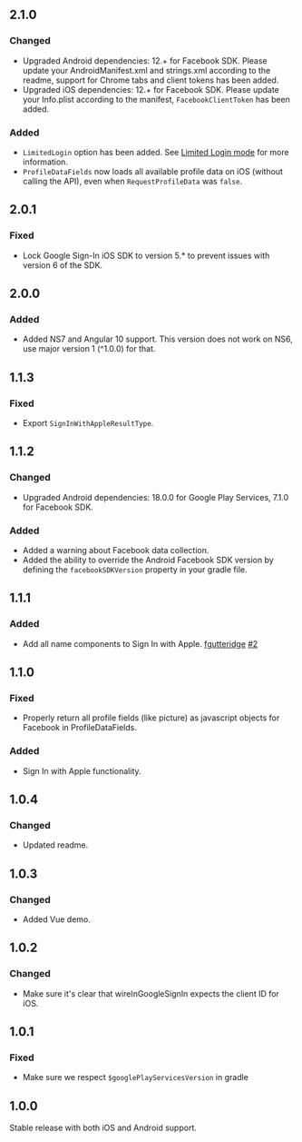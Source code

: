 ## 2.1.0

### Changed

- Upgraded Android dependencies: 12.+ for Facebook SDK. Please update your AndroidManifest.xml and strings.xml according to the readme, support for Chrome tabs and client tokens has been added.
- Upgraded iOS dependencies: 12.+ for Facebook SDK. Please update your Info.plist according to the manifest, `FacebookClientToken` has been added.

### Added

- `LimitedLogin` option has been added. See [Limited Login mode](https://developers.facebook.com/docs/facebook-login/limited-login/) for more information.
- `ProfileDataFields` now loads all available profile data on iOS (without calling the API), even when `RequestProfileData` was `false`.

## 2.0.1

### Fixed

- Lock Google Sign-In iOS SDK to version 5.* to prevent issues with version 6 of the SDK.

## 2.0.0

### Added

- Added NS7 and Angular 10 support. This version does not work on NS6, use major version 1 (^1.0.0) for that.

## 1.1.3

### Fixed

- Export `SignInWithAppleResultType`.

## 1.1.2

### Changed

- Upgraded Android dependencies: 18.0.0 for Google Play Services, 7.1.0 for Facebook SDK.

### Added

- Added a warning about Facebook data collection.
- Added the ability to override the Android Facebook SDK version by defining the `facebookSDKVersion` property in your gradle file.

## 1.1.1

### Added

- Add all name components to Sign In with Apple. [fgutteridge](https://github.com/fgutteridge) [#2](https://github.com/klippa-app/nativescript-login/pull/2)

## 1.1.0

### Fixed

- Properly return all profile fields (like picture) as javascript objects for Facebook in ProfileDataFields.

### Added

- Sign In with Apple functionality.

## 1.0.4

### Changed

- Updated readme.

## 1.0.3

### Changed

- Added Vue demo.

## 1.0.2

### Changed

- Make sure it's clear that wireInGoogleSignIn expects the client ID for iOS.

## 1.0.1

### Fixed

- Make sure we respect `$googlePlayServicesVersion` in gradle

## 1.0.0

Stable release with both iOS and Android support.
